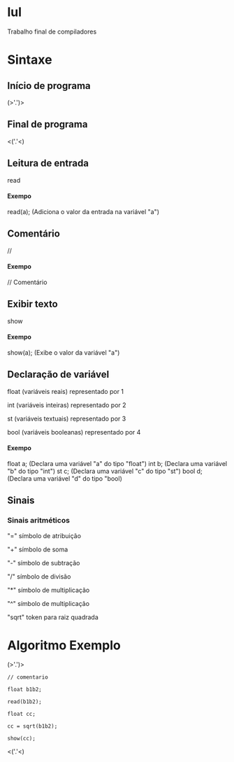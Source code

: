 # lul
Trabalho final de compiladores

# Sintaxe
## Início de programa
(>'.')>

## Final de programa
<('.'<)

## Leitura de entrada
read

#### Exempo
read(a); (Adiciona o valor da entrada na variável "a")

## Comentário
//

#### Exempo
// Comentário

## Exibir texto
show

#### Exempo
show(a); (Exibe o valor da variável "a")

## Declaração de variável
float (variáveis reais) representado por 1

int (variáveis inteiras) representado por 2

st (variáveis textuais) representado por 3

bool (variáveis booleanas) representado por 4

#### Exempo
float a; (Declara uma variável "a" do tipo "float")
int b; (Declara uma variável "b" do tipo "int")
st c; (Declara uma variável "c" do tipo "st")
bool d; (Declara uma variável "d" do tipo "bool)

## Sinais
### Sinais aritméticos

"=" símbolo de atribuição

"+" símbolo de soma

"-" símbolo de subtração

"/" símbolo de divisão

"*" símbolo de multiplicação

"^" símbolo de multiplicação

"sqrt" token para raiz quadrada

### 

# Algoritmo Exemplo

(>'.')>

    // comentario

    float b1b2;
    
    read(b1b2);
    
    float cc;
    
    cc = sqrt(b1b2);
    
    show(cc);

<('.'<)
